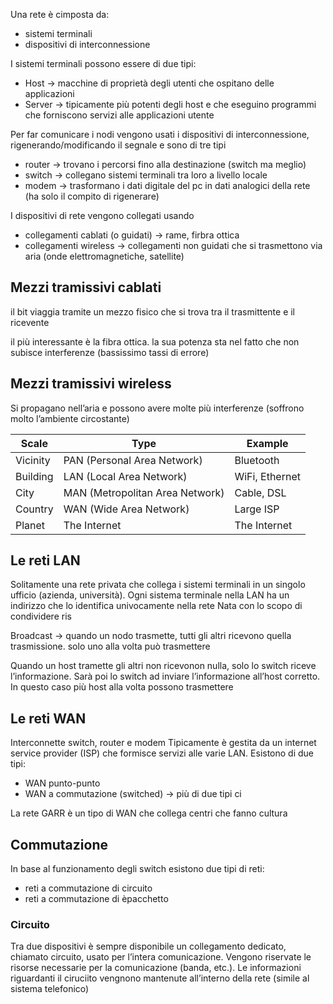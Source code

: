 Una rete è cimposta da:
- sistemi terminali
- dispositivi di interconnessione

I sistemi terminali possono essere di due tipi:
- Host → macchine di proprietà degli utenti che ospitano delle applicazioni
- Server → tipicamente più potenti degli host e che eseguino programmi che forniscono servizi alle applicazioni utente

Per far comunicare i nodi vengono usati i dispositivi di interconnessione, rigenerando/modificando il segnale e sono di tre tipi
- router → trovano i percorsi fino alla destinazione (switch ma meglio)
- switch → collegano sistemi terminali tra loro a livello locale
- modem → trasformano i dati digitale del pc in dati analogici della rete (ha solo il compito di rigenerare)

I dispositivi di rete vengono collegati usando
- collegamenti cablati (o guidati) → rame, firbra ottica
- collegamenti wireless → collegamenti non guidati che si trasmettono via aria (onde elettromagnetiche, satellite)

## Mezzi tramissivi cablati
il bit viaggia tramite un mezzo fisico che si trova tra il trasmittente e il ricevente

il più interessante è la fibra ottica. la sua potenza sta nel fatto che non subisce interferenze (bassissimo tassi di errore)

## Mezzi tramissivi wireless
Si propagano nell’aria e possono avere molte più interferenze (soffrono molto l’ambiente circostante)



| Scale    | Type                            | Example        |
| -------- | ------------------------------- | -------------- |
| Vicinity | PAN (Personal Area Network)     | Bluetooth      |
| Building | LAN (Local Area Network)        | WiFi, Ethernet |
| City     | MAN (Metropolitan Area Network) | Cable, DSL     |
| Country  | WAN (Wide Area Network)         | Large ISP      |
| Planet   | The Internet                    | The Internet   |

## Le reti LAN
Solitamente una rete privata che collega i sistemi terminali in un singolo ufficio (azienda, università).
Ogni sistema terminale nella LAN ha un indirizzo che lo identifica univocamente nella rete
Nata con lo scopo di condividere ris

Broadcast → quando un nodo trasmette, tutti gli altri ricevono quella trasmissione. solo uno alla volta può trasmettere

Quando un host tramette gli altri non ricevonon nulla, solo lo switch riceve l’informazione. Sarà poi lo switch ad inviare l’informazione all’host corretto. In questo caso più host alla volta possono trasmettere


## Le reti WAN
Interconnette switch, router e modem
Tipicamente è gestita da un internet service provider (ISP) che formisce servizi alle varie LAN.
Esistono di due tipi:
- WAN punto-punto
- WAN a commutazione (switched) → più di due tipi ci 


La rete GARR è un tipo di WAN che collega centri che fanno cultura

## Commutazione
In base al funzionamento degli switch esistono due tipi di reti:
- reti a commutazione di circuito
- reti a commutazione di èpacchetto

### Circuito
Tra due dispositivi è sempre disponibile un collegamento dedicato, chiamato circuito, usato per l’intera comunicazione. Vengono riservate le risorse necessarie per la comunicazione (banda, etc.). Le informazioni riguardanti il ciruciito vengnono mantenute all’interno della rete (simile al sistema telefonico)